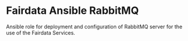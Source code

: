 # Fairdata Ansible RabbitMQ

Ansible role for deployment and configuration of RabbitMQ server for the use of
the Fairdata Services.
